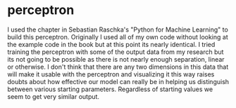 # perceptron

I used the chapter in Sebastian Raschka's "Python for Machine Learning" to build this perceptron.
Originally I used all of my own code without looking at the example code in the book but at this point its nearly identical.
I tried training the perceptron with some of the output data from my research but its not going to be possible as there 
is not nearly enough separation, linear or otherwise. I don't think that there are any two dimensions in this data that will 
make it usable with the perceptron and visualizing it this way raises doubts about how effective our model can really be in 
helping us distinguish between various starting parameters. Regardless of starting values we seem to get very similar output.
